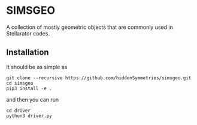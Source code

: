# SIMSGEO

A collection of mostly geometric objects that are commonly used in Stellarator codes.


## Installation

It should be as simple as 

    git clone --recursive https://github.com/hiddenSymmetries/simsgeo.git
    cd simsgeo
    pip3 install -e .

and then you can run

    cd driver
    python3 driver.py

